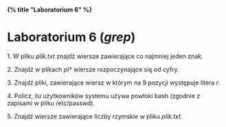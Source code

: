 #### {% title "Laboratorium 6" %}

# Laboratorium 6 (*grep*)

1\. W pliku *plik.txt* znajdź wiersze zawierające co
najmniej jeden znak.

2\. Znajdź w plikach *pl\** wiersze rozpoczynające się od cyfry.

3\. Znajdź pliki, zawierające wiersz w którym na 
9 pozycji występuje litera *r*.

4\. Policz, ilu użytkowników systemu używa powłoki bash (zgodnie
z zapisami w pliku /etc/passwd).

5\. Znajdź wiersze zawierające liczby rzymskie w pliku *plik.txt*.
